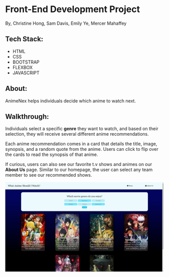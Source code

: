 # Front-End Development Project
 By, Christine Hong, Sam Davis, Emily Ye, Mercer Mahaffey


 ## Tech Stack:
 - HTML
 - CSS
 - BOOTSTRAP
 - FLEXBOX
 - JAVASCRIPT

## About:
AnimeNex helps individuals decide which anime to watch next.

## Walkthrough:
Individuals select a specific **genre** they want to watch, and based on their selection, they will receive several different anime recommendations. 


Each anime recommendation comes in a card that details the title, image, synopsis, and a random quote from the anime. Users can click to flip over the cards to read the synopsis of that anime.


If curious, users can also see our favorite t.v shows and animes on our **About Us** page. Similar to our homepage, the user can select any team member to see our recommended shows.

![example page](images/mainpageexample.png "Example")